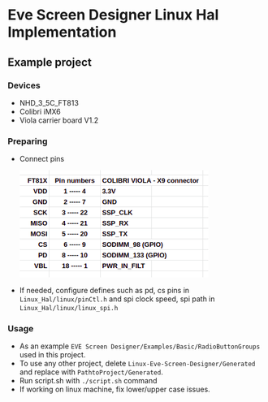 # Eve Screen Designer Linux Hal Implementation

## Example project

### Devices

- NHD_3_5C_FT813
- Colibri iMX6 
- Viola carrier board V1.2

### Preparing

- Connect pins
  
  ![pins.png](docs/pins.png)

- If needed, configure defines such as pd, cs pins in `Linux_Hal/linux/pinCtl.h` and spi clock speed, spi path in `Linux_Hal/linux/linux_spi.h`


### Usage

- As an example `EVE Screen Designer/Examples/Basic/RadioButtonGroups` used in this project.
- To use any other project, delete `Linux-Eve-Screen-Designer/Generated` and replace with `PathtoProject/Generated`.
- Run script.sh with `./script.sh` command
- If working on linux machine, fix lower/upper case issues.
